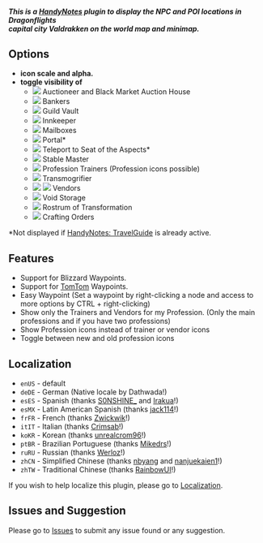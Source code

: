 ##### **This is a [HandyNotes](https://www.curseforge.com/wow/addons/handynotes) plugin to display the NPC and POI locations in Dragonflights <br> capital city Valdrakken on the world map and minimap.**

## Options
* **icon scale and alpha.**
* **toggle visibility of**
    * ![](https://i.imgur.com/7i2g9sh.png) Auctioneer and Black Market Auction House
    * ![](https://i.imgur.com/WohtUwP.png) Bankers
    * ![](https://i.imgur.com/8Naqwbj.png) Guild Vault
    * ![](https://i.imgur.com/wAga1cd.png) Innkeeper
    * ![](https://i.imgur.com/iGH7Fqt.png) Mailboxes
    * ![](https://i.imgur.com/NIUq9ta.png) Portal*
    * ![](https://i.imgur.com/qnvvSpq.png) Teleport to Seat of the Aspects*
    * ![](https://i.imgur.com/oxhxncv.png) Stable Master
    * ![](https://i.imgur.com/sKsc6Jc.png) Profession Trainers (Profession icons possible)
    * ![](https://i.imgur.com/71Ybhb5.png) Transmogrifier
    * ![](https://i.imgur.com/OlyHdAf.png) ![](https://i.imgur.com/8Z3EJlm.png) Vendors
    * ![](https://i.imgur.com/8TkUTLl.png) Void Storage
    * ![](https://i.imgur.com/A1PicMd.png) Rostrum of Transformation
    * ![](https://i.imgur.com/isTDFR2.png) Crafting Orders

*Not displayed if [HandyNotes: TravelGuide](https://www.curseforge.com/wow/addons/handynotes-travelguide) is already active.

## Features
* Support for Blizzard Waypoints.
* Support for [TomTom](https://www.curseforge.com/wow/addons/tomtom) Waypoints.
* Easy Waypoint (Set a waypoint by right-clicking a node and access to more options by CTRL + right-clicking)
* Show only the Trainers and Vendors for my Profession. (Only the main professions and if you have two professions)
* Show Profession icons instead of trainer or vendor icons
* Toggle between new and old profession icons

## Localization
* `enUS` - default
* `deDE` - German (Native locale by Dathwada!)
* `esES` - Spanish (thanks [S0NSHINE_](https://www.curseforge.com/members/S0NSHINE_) and [Irakua](https://www.curseforge.com/members/Irakua)!)
* `esMX` - Latin American Spanish (thanks [jack114](https://www.curseforge.com/members/jack114)!)
* `frFR` - French (thanks [Zwickwik](https://www.curseforge.com/members/zickwik)!)
* `itIT` - Italian (thanks [Crimsab](https://www.curseforge.com/members/crimsab)!)
* `koKR` - Korean (thanks [unrealcrom96](https://www.curseforge.com/members/unrealcrom96)!)
* `ptBR` - Brazilian Portuguese (thanks [Mikedrs](https://www.curseforge.com/members/mikedrs)!)
* `ruRU` - Russian (thanks [Werloz](https://www.curseforge.com/members/werloz)!)
* `zhCN` - Simplified Chinese (thanks [nbyang](https://www.curseforge.com/members/nbyang) and [nanjuekaien1](https://github.com/nanjuekaien1)!)
* `zhTW` - Traditional Chinese (thanks [RainbowUI](https://www.curseforge.com/members/rainbowui)!)

If you wish to help localize this plugin, please go to [Localization](https://www.curseforge.com/wow/addons/handynotes-valdrakken/localization).

## Issues and Suggestion

Please go to [Issues](https://github.com/Dathwada/handynotes-valdrakken/issues) to submit any issue found or any suggestion.
